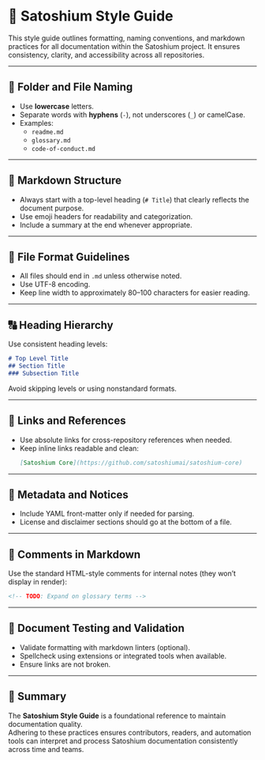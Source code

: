 
# 🧭 Satoshium Style Guide

This style guide outlines formatting, naming conventions, and markdown practices for all documentation within the Satoshium project. It ensures consistency, clarity, and accessibility across all repositories.

---

## 📁 Folder and File Naming

- Use **lowercase** letters.
- Separate words with **hyphens** (`-`), not underscores (`_`) or camelCase.
- Examples:
  - `readme.md`
  - `glossary.md`
  - `code-of-conduct.md`

---

## 📄 Markdown Structure

- Always start with a top-level heading (`# Title`) that clearly reflects the document purpose.
- Use emoji headers for readability and categorization.
- Include a summary at the end whenever appropriate.

---

## 📝 File Format Guidelines

- All files should end in `.md` unless otherwise noted.
- Use UTF-8 encoding.
- Keep line width to approximately 80–100 characters for easier reading.

---

## 🔠 Heading Hierarchy

Use consistent heading levels:

```markdown
# Top Level Title
## Section Title
### Subsection Title
```

Avoid skipping levels or using nonstandard formats.

---

## 🔗 Links and References

- Use absolute links for cross-repository references when needed.
- Keep inline links readable and clean:
  ```markdown
  [Satoshium Core](https://github.com/satoshiumai/satoshium-core)
  ```

---

## 📌 Metadata and Notices

- Include YAML front-matter only if needed for parsing.
- License and disclaimer sections should go at the bottom of a file.

---

## 💬 Comments in Markdown

Use the standard HTML-style comments for internal notes (they won’t display in render):

```html
<!-- TODO: Expand on glossary terms -->
```

---

## 🧪 Document Testing and Validation

- Validate formatting with markdown linters (optional).
- Spellcheck using extensions or integrated tools when available.
- Ensure links are not broken.

---

## 🧾 Summary

The **Satoshium Style Guide** is a foundational reference to maintain documentation quality.  
Adhering to these practices ensures contributors, readers, and automation tools can interpret and process Satoshium documentation consistently across time and teams.
